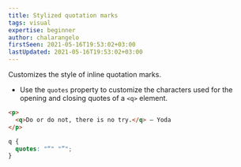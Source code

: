 ```yaml
---
title: Stylized quotation marks
tags: visual
expertise: beginner
author: chalarangelo
firstSeen: 2021-05-16T19:53:02+03:00
lastUpdated: 2021-05-16T19:53:02+03:00
---
```


Customizes the style of inline quotation marks.

- Use the `quotes` property to customize the characters used for the opening and closing quotes of a `<q>` element.

```html
<p>
  <q>Do or do not, there is no try.</q> – Yoda
</p>
```

```css
q {
  quotes: "“" "”";
}
```
